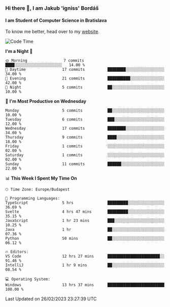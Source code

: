 ### Hi there 👋, I am Jakub 'igniss' Bordáš

#### I am Student of Computer Science in Bratislava
To know me better, head over to my [website](https://bordas.sk).


<!--START_SECTION:waka-->
![Code Time](http://img.shields.io/badge/Code%20Time-1%2C056%20hrs%2012%20mins-blue)

**I'm a Night 🦉** 

```text
🌞 Morning                7 commits           ████░░░░░░░░░░░░░░░░░░░░░   14.00 % 
🌆 Daytime                17 commits          ████████░░░░░░░░░░░░░░░░░   34.00 % 
🌃 Evening                21 commits          ██████████░░░░░░░░░░░░░░░   42.00 % 
🌙 Night                  5 commits           ██░░░░░░░░░░░░░░░░░░░░░░░   10.00 % 
```
📅 **I'm Most Productive on Wednesday** 

```text
Monday                   5 commits           ██░░░░░░░░░░░░░░░░░░░░░░░   10.00 % 
Tuesday                  6 commits           ███░░░░░░░░░░░░░░░░░░░░░░   12.00 % 
Wednesday                17 commits          ████████░░░░░░░░░░░░░░░░░   34.00 % 
Thursday                 9 commits           ████░░░░░░░░░░░░░░░░░░░░░   18.00 % 
Friday                   1 commits           ░░░░░░░░░░░░░░░░░░░░░░░░░   02.00 % 
Saturday                 1 commits           ░░░░░░░░░░░░░░░░░░░░░░░░░   02.00 % 
Sunday                   11 commits          ██████░░░░░░░░░░░░░░░░░░░   22.00 % 
```


📊 **This Week I Spent My Time On** 

```text
🕑︎ Time Zone: Europe/Budapest

💬 Programming Languages: 
TypeScript               5 hrs               █████████░░░░░░░░░░░░░░░░   36.69 % 
Svelte                   4 hrs 47 mins       █████████░░░░░░░░░░░░░░░░   35.15 % 
JavaScript               1 hr 23 mins        ███░░░░░░░░░░░░░░░░░░░░░░   10.25 % 
Java                     1 hr                ██░░░░░░░░░░░░░░░░░░░░░░░   07.36 % 
Python                   50 mins             ██░░░░░░░░░░░░░░░░░░░░░░░   06.12 % 

🔥 Editors: 
VS Code                  12 hrs 27 mins      ███████████████████████░░   91.46 % 
IntelliJ                 1 hr 9 mins         ██░░░░░░░░░░░░░░░░░░░░░░░   08.54 % 

💻 Operating System: 
Windows                  13 hrs 37 mins      █████████████████████████   100.00 % 
```


 Last Updated on 26/02/2023 23:27:39 UTC
<!--END_SECTION:waka-->

